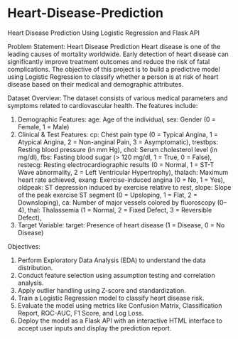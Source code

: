 # Heart-Disease-Prediction
Heart Disease Prediction Using Logistic Regression and Flask API

Problem Statement: Heart Disease Prediction
Heart disease is one of the leading causes of mortality worldwide. Early detection of heart disease can significantly improve treatment outcomes and reduce the risk of fatal complications. The objective of this project is to build a predictive model using Logistic Regression to classify whether a person is at risk of heart disease based on their medical and demographic attributes.

Dataset Overview: The dataset consists of various medical parameters and symptoms related to cardiovascular health.
The features include:
  1. Demographic Features:
     age: Age of the individual,
     sex: Gender (0 = Female, 1 = Male)
  2. Clinical & Test Features:
     cp: Chest pain type (0 = Typical Angina, 1 = Atypical Angina, 2 = Non-anginal Pain, 3 = Asymptomatic),
     trestbps: Resting blood pressure (in mm Hg),
     chol: Serum cholesterol level (in mg/dl),
     fbs: Fasting blood sugar (> 120 mg/dl, 1 = True, 0 = False),
     restecg: Resting electrocardiographic results (0 = Normal, 1 = ST-T Wave abnormality, 2 = Left Ventricular Hypertrophy),
     thalach: Maximum heart rate achieved,
     exang: Exercise-induced angina (0 = No, 1 = Yes),
     oldpeak: ST depression induced by exercise relative to rest,
     slope: Slope of the peak exercise ST segment (0 = Upsloping, 1 = Flat, 2 = Downsloping),
     ca: Number of major vessels colored by fluoroscopy (0–4),
     thal: Thalassemia (1 = Normal, 2 = Fixed Defect, 3 = Reversible Defect),
  3. Target Variable:
     target: Presence of heart disease (1 = Disease, 0 = No Disease)

Objectives:
1. Perform Exploratory Data Analysis (EDA) to understand the data distribution.
2. Conduct feature selection using assumption testing and correlation analysis.
3. Apply outlier handling using Z-score and standardization.
4. Train a Logistic Regression model to classify heart disease risk.
5. Evaluate the model using metrics like Confusion Matrix, Classification Report, ROC-AUC, F1 Score, and Log Loss.
6. Deploy the model as a Flask API with an interactive HTML interface to accept user inputs and display the prediction report.
